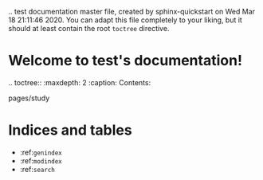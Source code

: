 .. test documentation master file, created by
   sphinx-quickstart on Wed Mar 18 21:11:46 2020.
   You can adapt this file completely to your liking, but it should at least
   contain the root `toctree` directive.

Welcome to test's documentation!
================================

.. toctree::
   :maxdepth: 2
   :caption: Contents:
   
   pages/study



Indices and tables
==================

* :ref:`genindex`
* :ref:`modindex`
* :ref:`search`

